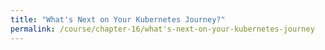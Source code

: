 ```yaml
---
title: "What's Next on Your Kubernetes Journey?"
permalink: /course/chapter-16/what's-next-on-your-kubernetes-journey
---
```

